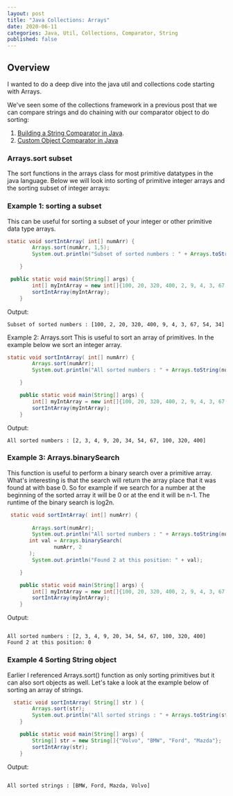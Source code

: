 ```yaml
---
layout: post
title: "Java Collections: Arrays"
date: 2020-06-11
categories: Java, Util, Collections, Comparator, String
published: false
---
```



## Overview

I wanted to do a deep dive into the java util and collections code starting with Arrays.

We've seen some of the collections framework in a previous post that we can compare strings and do chaining with our comparator object to do sorting:
1. [Building a String Comparator in Java](https://matt-st.github.io/Comparator-in-java/).
2. [Custom Object Comparator in Java](https://matt-st.github.io/Custom-Object-Comparator-In-Java/)

### Arrays.sort subset

The sort functions in the arrays class for most primitive datatypes in the java language.  Below we will look into sorting of primitive integer arrays and the sorting subset of integer arrays:

### Example 1: sorting a subset
This can be useful for sorting a subset of your integer or other primitive data type arrays.

```java
static void sortIntArray( int[] numArr) {
        Arrays.sort(numArr, 1,5);
        System.out.println("Subset of sorted numbers : " + Arrays.toString(numArr));

    }

 public static void main(String[] args) {
        int[] myIntArray = new int[]{100, 20, 320, 400, 2, 9, 4, 3, 67, 54, 34};
        sortIntArray(myIntArray);
    }

```

Output:
```text
Subset of sorted numbers : [100, 2, 20, 320, 400, 9, 4, 3, 67, 54, 34]
```

Example 2: Arrays.sort
This is useful to sort an array of primitives. In the example below we sort an integer array.

```java
static void sortIntArray( int[] numArr) {
        Arrays.sort(numArr);
        System.out.println("All sorted numbers : " + Arrays.toString(numArr));

    }

    public static void main(String[] args) {
        int[] myIntArray = new int[]{100, 20, 320, 400, 2, 9, 4, 3, 67, 54, 34};
        sortIntArray(myIntArray);
    }
```

Output:
```text
All sorted numbers : [2, 3, 4, 9, 20, 34, 54, 67, 100, 320, 400]
```





### Example 3: Arrays.binarySearch
This function is useful to perform a binary search over a primitive array.  What's interesting is that the search will return the array place that it was found at with base 0.  So for example if we search for a number at the beginning of the sorted array it will be 0 or at the end it will be n-1.  The runtime of the binary search is log2n.

```java
 static void sortIntArray( int[] numArr) {
     
        Arrays.sort(numArr);
        System.out.println("All sorted numbers : " + Arrays.toString(numArr));
       int val = Arrays.binarySearch(
               numArr, 2
       );
        System.out.println("Found 2 at this position: " + val);

    }

    public static void main(String[] args) {
        int[] myIntArray = new int[]{100, 20, 320, 400, 2, 9, 4, 3, 67, 54, 34};
        sortIntArray(myIntArray);
    }

```

Output:
```text

All sorted numbers : [2, 3, 4, 9, 20, 34, 54, 67, 100, 320, 400]
Found 2 at this position: 0
```

### Example 4 Sorting String object
Earlier I referenced Arrays.sort() function as only sorting primitives but it can also sort objects as well.  Let's take a look at the example below of sorting an array of strings.

```java
  static void sortIntArray( String[] str ) {
        Arrays.sort(str);
        System.out.println("All sorted strings : " + Arrays.toString(str));
    }

    public static void main(String[] args) {
        String[] str = new String[]{"Volvo", "BMW", "Ford", "Mazda"};
        sortIntArray(str);
    }

```

Output:
```text

All sorted strings : [BMW, Ford, Mazda, Volvo]
```

